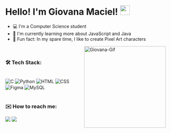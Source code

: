 <h1 align="left"> Hello! I'm Giovana Maciel! <img src="https://raw.githubusercontent.com/kaueMarques/kaueMarques/master/hi.gif" width="30px"></h1>

- 💻 I'm a Computer Science student
- 🌱 I'm currently learning more about JavaScript and Java
- 🎨 Fun fact: In my spare time, I like to create Pixel Art characters
<img align="right" alt="Giovana-Gif" height="256" width="256" src="https://cdn.discordapp.com/attachments/758157405913088003/1222212464314159214/hii.gif?ex=6615650f&is=6602f00f&hm=2dc034dc9d306a7cf4f1a10b8cd69446c99f965f69e6aecff8ef7fa49d7f527b&">
<br>

### 🛠️ Tech Stack:
<div style="display: inline_block"><br>
  <img align="center" alt="C" src="https://img.shields.io/badge/-C-05122A?style=flat&logo=c">
  <img align="center" alt="Python" src="https://img.shields.io/badge/-Python-05122A?style=flat&logo=Python">
  <img align="center" alt="HTML" src="https://img.shields.io/badge/-HTML5-05122A?style=flat&logo=HTML5">
  <img align="center" alt="CSS" src="https://img.shields.io/badge/-CSS3-05122A?style=flat&logo=CSS3">
  <img align="center" alt="Figma" src="https://img.shields.io/badge/-Figma-05122A?style=flat&logo=figma">
  <img align="center" alt="MySQL" src="https://img.shields.io/badge/-MySQL-05122A?style=flat&logo=mysql">
  <br><br>
</div>

### ✉️ How to reach me:
<div>
  <a href = "mailto:contatogimaciel@gmail.com"><img src="https://img.shields.io/badge/Gmail-D14836?style=for-the-badge&logo=gmail&logoColor=white"></a>
  <a href="https://www.linkedin.com/in/giovanamaciell/" target="_blank"><img src="https://img.shields.io/badge/-LinkedIn-%230077B5?style=for-the-badge&logo=linkedin&logoColor=white" target="_blank"></a> 
</div>
